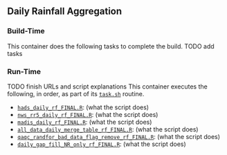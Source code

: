 ## Daily Rainfall Aggregation

### Build-Time
This container does the following tasks to complete the build.
TODO add tasks

### Run-Time
TODO finish URLs and script explanations
This container executes the following, in order, as part of its [`task.sh`](/scripts/task.sh) routine.
* [`hads_daily_rf_FINAL.R`](): (what the script does)
* [`nws_rr5_daily_rf_FINAL.R`](): (what the script does)
* [`madis_daily_rf_FINAL.R`](): (what the script does)
* [`all_data_daily_merge_table_rf_FINAL.R`](): (what the script does)
* [`qaqc_randfor_bad_data_flag_remove_rf_FINAL.R`](): (what the script does)
* [`daily_gap_fill_NR_only_rf_FINAL.R`](): (what the script does)